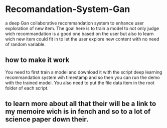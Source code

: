 # Recomandation-System-Gan
a deep Gan collaborative recommandation system to enhance user exploration of new item. The goal here is to train a model to not only judge wich recommandation is a good one based on the user but also to learn wich new item could fit in to let the user explore new content with no need of random variable.

## how to make it work

You need to first train a model and download it with the script deep learning recommandation system wih timestamp and so then you can run the demo with the trained model.
You also need to put the file data item in the root folder of each script.

## to learn more about all that their will be a link to my memoire wich is in fench and so to a lot of science paper down their.




